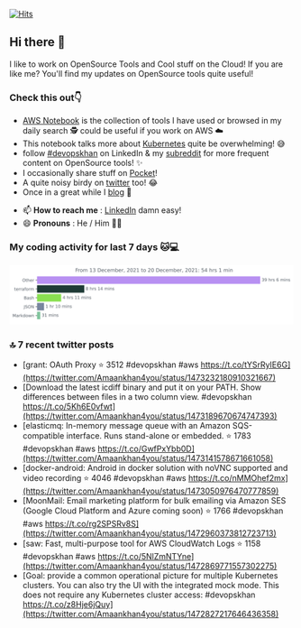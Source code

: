 [![Hits](https://hits.seeyoufarm.com/api/count/incr/badge.svg?url=https%3A%2F%2Fgithub.com%2Fakhan4u%2Fhit-counter&count_bg=%2379C83D&title_bg=%23555555&icon=&icon_color=%23E7E7E7&title=visits&edge_flat=false)](https://hits.seeyoufarm.com)

## Hi there 👋

I like to work on OpenSource Tools and Cool stuff on the Cloud! If you are like me? You'll find my updates on OpenSource tools quite useful!

### Check this out👇

* [AWS Notebook](https://histre.com/public/notebooks/dnllyanu/aws/) is the collection of tools I have used or browsed in my daily search 🕵️ could be useful if you work on AWS ☁️
* This notebook talks more about [Kubernetes](https://histre.com/public/notebooks/6uxdvo3y/kubernetes/) quite be overwhelming! 😅
* follow [#devopskhan](https://www.linkedin.com/feed/hashtag/devopskhan/) on LinkedIn & my [subreddit](https://www.reddit.com/r/devopskhan/) for more frequent content on OpenSource tools! ✨
* I occasionally share stuff on [Pocket](https://getpocket.com/@ej6g8d1dp2829A16a9Tf5d4T6bAMp3d8791rejDe86yem3bm4e14ex4fT4dluk29)!
* A quite noisy birdy on [twitter](https://twitter.com/Amaankhan4you) too! 😂
* Once in a great while I [blog](https://linuxparrot.com/) 😬


- 📫 **How to reach me** : [LinkedIn](https://www.linkedin.com/in/amaan-khan-linux-ninja) damn easy!
- 😄 **Pronouns** : He / Him 🤷‍♂️

### My coding activity for last 7 days 🐱💻

<img src="https://github.com/akhan4u/akhan4u/blob/main/images/stat.svg" alt="Amaan's Wakatime Activity!"/>

### 🔝 7 recent twitter posts
<!-- DEVDOJO:START -->
- [grant: OAuth Proxy
⭐️ 3512
#devopskhan #aws
https://t.co/tYSrRyIE6G](https://twitter.com/Amaankhan4you/status/1473232180910321667)
- [Download the latest icdiff binary and put it on your PATH. Show differences between files in a two column view. #devopskhan https://t.co/5Kh6E0vfwt](https://twitter.com/Amaankhan4you/status/1473189670674747393)
- [elasticmq: In-memory message queue with an Amazon SQS-compatible interface. Runs stand-alone or embedded.
⭐️ 1783
#devopskhan #aws
https://t.co/GwfPxYbb0D](https://twitter.com/Amaankhan4you/status/1473141578671661058)
- [docker-android: Android in docker solution with noVNC supported and video recording
⭐️ 4046
#devopskhan #aws
https://t.co/nMMOhef2mx](https://twitter.com/Amaankhan4you/status/1473050976470777859)
- [MoonMail: Email marketing platform for bulk emailing via Amazon SES &lpar;Google Cloud Platform and Azure coming soon&rpar;
⭐️ 1766
#devopskhan #aws
https://t.co/rg2SPSRv8S](https://twitter.com/Amaankhan4you/status/1472960373812723713)
- [saw: Fast, multi-purpose tool for AWS CloudWatch Logs
⭐️ 1158
#devopskhan #aws
https://t.co/5NlZmNTYne](https://twitter.com/Amaankhan4you/status/1472869771557302275)
- [Goal: provide a common operational picture for multiple Kubernetes clusters. You can also try the UI with the integrated mock mode. This does not require any Kubernetes cluster access: #devopskhan https://t.co/z8Hje6jQuy](https://twitter.com/Amaankhan4you/status/1472827217646436358)
<!-- DEVDOJO:END -->

<!-- ![Amaan's GitHub stats](https://github-readme-stats.vercel.app/api?username=akhan4u&count_private=true&show_icons=true&hide=contribs) -->
